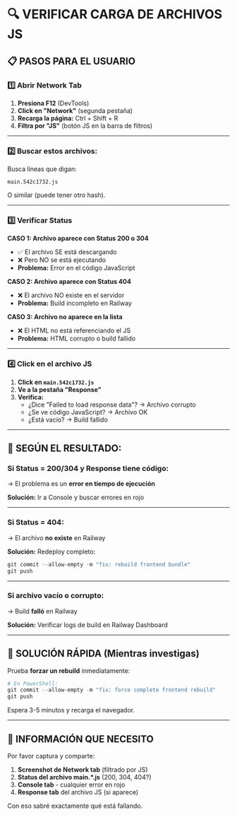 # 🔍 VERIFICAR CARGA DE ARCHIVOS JS

## 📋 PASOS PARA EL USUARIO

### 1️⃣ Abrir Network Tab

1. **Presiona F12** (DevTools)
2. **Click en "Network"** (segunda pestaña)
3. **Recarga la página:** Ctrl + Shift + R
4. **Filtra por "JS"** (botón JS en la barra de filtros)

---

### 2️⃣ Buscar estos archivos:

Busca líneas que digan:

```
main.542c1732.js
```

O similar (puede tener otro hash).

---

### 3️⃣ Verificar Status

**CASO 1: Archivo aparece con Status 200 o 304**
- ✅ El archivo SE está descargando
- ❌ Pero NO se está ejecutando
- **Problema:** Error en el código JavaScript

**CASO 2: Archivo aparece con Status 404**
- ❌ El archivo NO existe en el servidor
- **Problema:** Build incompleto en Railway

**CASO 3: Archivo no aparece en la lista**
- ❌ El HTML no está referenciando el JS
- **Problema:** HTML corrupto o build fallido

---

### 4️⃣ Click en el archivo JS

1. **Click en `main.542c1732.js`**
2. **Ve a la pestaña "Response"**
3. **Verifica:**
   - ¿Dice "Failed to load response data"? → Archivo corrupto
   - ¿Se ve código JavaScript? → Archivo OK
   - ¿Está vacío? → Build fallido

---

## 🚨 SEGÚN EL RESULTADO:

### **Si Status = 200/304 y Response tiene código:**
→ El problema es un **error en tiempo de ejecución**

**Solución:** Ir a Console y buscar errores en rojo

---

### **Si Status = 404:**
→ El archivo **no existe** en Railway

**Solución:** Redeploy completo:

```powershell
git commit --allow-empty -m "fix: rebuild frontend bundle"
git push
```

---

### **Si archivo vacío o corrupto:**
→ Build **falló** en Railway

**Solución:** Verificar logs de build en Railway Dashboard

---

## 🔧 SOLUCIÓN RÁPIDA (Mientras investigas)

Prueba **forzar un rebuild** inmediatamente:

```powershell
# En PowerShell:
git commit --allow-empty -m "fix: force complete frontend rebuild"
git push
```

Espera 3-5 minutos y recarga el navegador.

---

## 📸 INFORMACIÓN QUE NECESITO

Por favor captura y comparte:

1. **Screenshot de Network tab** (filtrado por JS)
2. **Status del archivo main.*.js** (200, 304, 404?)
3. **Console tab** - cualquier error en rojo
4. **Response tab** del archivo JS (si aparece)

Con eso sabré exactamente qué está fallando.
